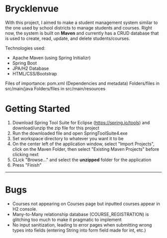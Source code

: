 # Brycklenvue
With this project, I aimed to make a student management system similar to the one used by school districts to manage students and courses.
Right now, the system is built on **Maven** and currently has a CRUD database that is used to create, read, update, and delete students/courses.

Technologies used:
- Apache Maven (using Spring Initializr)
- Spring Boot
- JPA/H2 Database
- HTML/CSS/Bootstrap

Files of importance:
pom.xml (Dependencies and metadata)
Folders/files in src/main/java
Folders/files in src/main/resources

# Getting Started

1. Download Spring Tool Suite for Eclipse (https://spring.io/tools) and download/unzip the zip file for this project
2. Run the downloaded file and open SpringToolSuite4.exe
3. Set workspace directory to whatever you want it to be
4. On the center left of the application window, select "Import Projects", click on the Maven Folder, then select "Existing Maven Projects" before clicking next
5. CLick "Browse..." and select the **unzipped** folder for the application
6. Press "Finish"

---

# Bugs
- Courses not appearing on Courses page but inputted courses appear in H2 console.
- Many-to-Many relationship database (COURSE_REGISTRATION) is glitching too much to make it pragmatic to implement
- No input sanitization, leading to error pages when submitting wrong types into fields (entering String into form field made for int, etc.)

